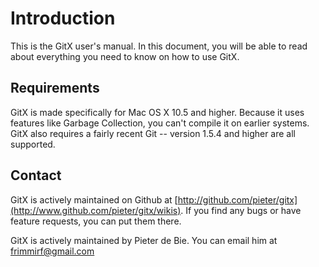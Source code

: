 Introduction
============

This is the GitX user's manual. In this document, you will be able to read
about everything you need to know on how to use GitX.

Requirements
------------

GitX is made specifically for Mac OS X 10.5 and higher. Because it uses
features like Garbage Collection, you can't compile it on earlier systems.
GitX also requires a fairly recent Git -- version 1.5.4 and higher are all
supported.

Contact
-------

GitX is actively maintained on Github at [http://github.com/pieter/gitx](http://www.github.com/pieter/gitx/wikis). If you find any bugs or have feature requests, you can put them there.

GitX is actively maintained by Pieter de Bie. You can email him at [frimmirf@gmail.com](mailto:frimmirf@gmail.com)